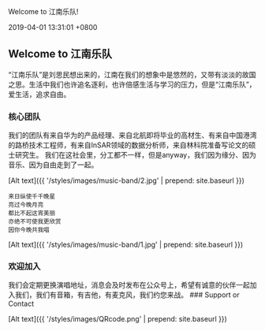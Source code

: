 Welcome to 江南乐队!

2019-04-01 13:31:01 +0800

Welcome to 江南乐队
-------------------

“江南乐队”是刘思民想出来的，江南在我们的想象中是悠然的，又带有淡淡的故国之思。生活中我们也许追名逐利，也许倍感生活与学习的压力，但是“江南乐队”，爱生活，追求自由。

### 核心团队

我们的团队有来自华为的产品经理、来自北航即将毕业的高材生、有来自中国港湾的路桥技术工程师，有来自InSAR领域的数据分析师，来自林科院准备写论文的硕士研究生。
我们在这社会里，分工都不一样，但是anyway，我们因为缘分、因为音乐、因为自由走到了一起。

[Alt text]({{ '/styles/images/music-band/2.jpg' \| prepend: site.baseurl }})

~~~~~~~~~~~~~~~~~~~~~~~~~~~~~~~~~~~~~~~~~~~~~~~~~~~~~~~~~~~~~~~~~~~~~~~~~~~~~~~~
来日纵使千千晚星
亮过今晚月亮
都比不起这宵美丽
亦绝不可使我更欣赏
因你今晚共我唱
~~~~~~~~~~~~~~~~~~~~~~~~~~~~~~~~~~~~~~~~~~~~~~~~~~~~~~~~~~~~~~~~~~~~~~~~~~~~~~~~

[Alt text]({{ '/styles/images/music-band/1.jpg' \| prepend: site.baseurl }})

### 欢迎加入

我们会定期更换演唱地址，消息会及时发布在公众号上，希望有诚意的伙伴一起加入我们，我们有音箱，有吉他，有麦克风，我们约您来战。
\#\#\# Support or Contact

[Alt text]({{ '/styles/images/QRcode.png' \| prepend: site.baseurl }})
